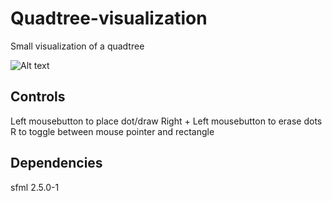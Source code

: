 # Quadtree-visualization
Small visualization of a quadtree

![Alt text](https://github.com/PierreLeidbring/Quadtree-visualization/blob/master/Highlighted_range.png "screenshot")

## Controls
Left mousebutton to place dot/draw
Right + Left mousebutton to erase dots
R to toggle between mouse pointer and rectangle

## Dependencies
sfml 2.5.0-1
